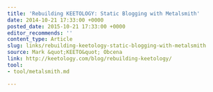 ```yaml
---
title: 'Rebuilding KEETOLOGY: Static Blogging with Metalsmith'
date: 2014-10-21 17:33:00 +0000
posted_date: 2015-10-21 17:33:00 +0000
editor_recommends: ''
content_type: Article
slug: links/rebuilding-keetology-static-blogging-with-metalsmith
source: Mark &quot;KEETO&quot; Obcena
link: http://keetology.com/blog/rebuilding-keetology/
tool:
- tool/metalsmith.md

---
```

